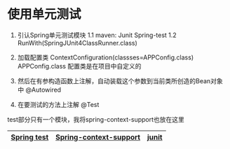 
 # 使用单元测试
1. 引认Spring单元测试模块
    1.1 maven: Junit   Spring-test
    1.2 RunWith(SpringJUnit4ClassRunner.class)
    
2.  加载配置类
    ContextConfiguration(classses=APPConfig.class)
    APPConfig.class 配置类是在项目中自定义的

3.  然后在有参构造函数上注解，自动装载这个参数到当前类所创造的Bean对象中
    @Autowired
   
4.  在要测试的方法上注解
    @Test
    



test部分只有一个模块，我将spring-context-support也放在这里

[Spring test](https://www.bilibili.com/video/av64742878?p=13 "spring测试，提供junit与mock测试功能")|[Spring-context-support]("spring额外支持包，比如邮件服务、视图解析等")|[junit](https://www.bilibili.com/video/av64742878?p=13)|
---|---|---|

